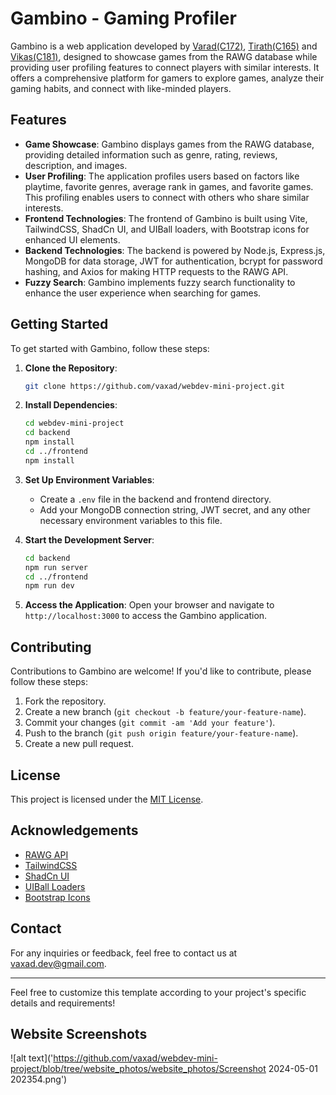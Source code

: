 # Gambino - Gaming Profiler

Gambino is a web application developed by [Varad(C172)](https://github.com/vaxad), [Tirath(C165)](https://github.com/Tirath5504) and [Vikas(C181)](https://github.com/codesbyvikas), designed to showcase games from the RAWG database while providing user profiling features to connect players with similar interests. It offers a comprehensive platform for gamers to explore games, analyze their gaming habits, and connect with like-minded players.

## Features

- **Game Showcase**: Gambino displays games from the RAWG database, providing detailed information such as genre, rating, reviews, description, and images.
- **User Profiling**: The application profiles users based on factors like playtime, favorite genres, average rank in games, and favorite games. This profiling enables users to connect with others who share similar interests.
- **Frontend Technologies**: The frontend of Gambino is built using Vite, TailwindCSS, ShadCn UI, and UIBall loaders, with Bootstrap icons for enhanced UI elements.
- **Backend Technologies**: The backend is powered by Node.js, Express.js, MongoDB for data storage, JWT for authentication, bcrypt for password hashing, and Axios for making HTTP requests to the RAWG API.
- **Fuzzy Search**: Gambino implements fuzzy search functionality to enhance the user experience when searching for games.
  
## Getting Started

To get started with Gambino, follow these steps:

1. **Clone the Repository**: 
   ```bash
   git clone https://github.com/vaxad/webdev-mini-project.git
   ```

2. **Install Dependencies**: 
   ```bash
   cd webdev-mini-project
   cd backend
   npm install
   cd ../frontend
   npm install
   ```

3. **Set Up Environment Variables**: 
   - Create a `.env` file in the backend and frontend directory.
   - Add your MongoDB connection string, JWT secret, and any other necessary environment variables to this file.

4. **Start the Development Server**: 
   ```bash
   cd backend
   npm run server
   cd ../frontend
   npm run dev
   ```

5. **Access the Application**: 
   Open your browser and navigate to `http://localhost:3000` to access the Gambino application.

## Contributing

Contributions to Gambino are welcome! If you'd like to contribute, please follow these steps:

1. Fork the repository.
2. Create a new branch (`git checkout -b feature/your-feature-name`).
3. Commit your changes (`git commit -am 'Add your feature'`).
4. Push to the branch (`git push origin feature/your-feature-name`).
5. Create a new pull request.

## License

This project is licensed under the [MIT License](LICENSE).

## Acknowledgements

- [RAWG API](https://rawg.io/apidocs)
- [TailwindCSS](https://tailwindcss.com/)
- [ShadCn UI](https://shadcn-ui.vercel.app/)
- [UIBall Loaders](https://github.com/ui-ball/loaders)
- [Bootstrap Icons](https://icons.getbootstrap.com/)

## Contact

For any inquiries or feedback, feel free to contact us at [vaxad.dev@gmail.com](mailto:vaxad.dev@gmail.com).

---

Feel free to customize this template according to your project's specific details and requirements!

## Website Screenshots 

![alt text]('https://github.com/vaxad/webdev-mini-project/blob/tree/website_photos/website_photos/Screenshot 2024-05-01 202354.png')
